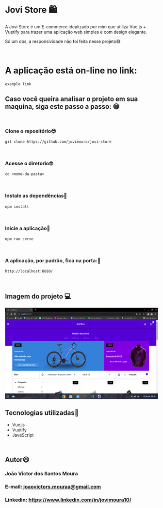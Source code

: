 # Jovi Store 🛍️

A Jovi Store é um E-commerce idealizado por mim que utiliza Vue.js + Vuetify para trazer uma aplicação web simples e com design elegante.

<p>
    Só um obs, a responsividade não foi feita nesse projeto😅
</p>

<br>

# A aplicação está on-line no link: 

```
exemplo link
```

## Caso você queira analisar o projeto em sua maquina, siga este passo a passo: 😁

<br>

### Clone o repositório😎

```
git clone https://github.com/jovimoura/jovi-store
```

<br>

### Acesse o diretorio🤓

```
cd <nome-da-pasta>
```

<br>

### Instale as dependências🤠
```
npm install
```

<br>

### Inicie a aplicação🤩
```
npm run serve
```

<br>

### A aplicação, por padrão, fica na porta:🤗

```
http://localhost:8080/
```

<br>

## Imagem do projeto 💻

<img style="width: 600px; height: 300px" src="./src/assets/print-jovi-store.png">

<br>


## Tecnologias utilizadas🦉

<ul>
    <li>Vue.js</li>
    <li>Vuetify</li>
    <li>JavaScript</li>
</ul>

<br>

## Autor😃

### João Victor dos Santos Moura
### E-mail: joaovictors.mouraa@gmail.com
### Linkedin: https://www.linkedin.com/in/jovimoura10/

